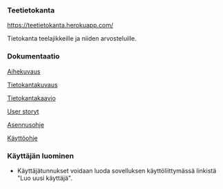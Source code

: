 ### Teetietokanta
https://teetietokanta.herokuapp.com/

Tietokanta teelajikkeille ja niiden arvosteluille.

### Dokumentaatio
[Aihekuvaus](dokumentaatio/aihekuvaus.md)

[Tietokantakuvaus](dokumentaatio/tietokanta.md)

[Tietokantakaavio](dokumentaatio/tietokantakaavio.png)

[User storyt](dokumentaatio/userstory.md)

[Asennusohje](dokumentaatio/asennusohje.md)

[Käyttöohje](dokumentaatio/kayttoohje.md)

### Käyttäjän luominen
- Käyttäjätunnukset voidaan luoda sovelluksen käyttöliittymässä linkistä "Luo uusi käyttäjä".
